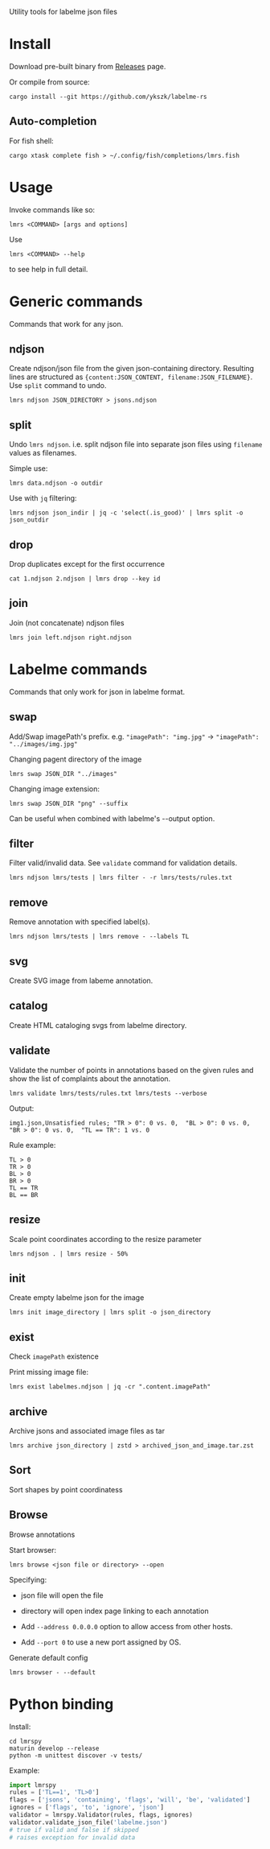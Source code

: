 Utility tools for labelme json files

# Install
Download pre-built binary from [Releases](https://github.com/ykszk/labelme-rs/releases) page.

Or compile from source:
```console
cargo install --git https://github.com/ykszk/labelme-rs
```

## Auto-completion
For fish shell:
```console
cargo xtask complete fish > ~/.config/fish/completions/lmrs.fish
```

# Usage

Invoke commands like so:
```console
lmrs <COMMAND> [args and options]
```

Use
```console
lmrs <COMMAND> --help
```
to see help in full detail.

# Generic commands
Commands that work for any json.

## ndjson
Create ndjson/json file from the given json-containing directory.
Resulting lines are structured as `{content:JSON_CONTENT, filename:JSON_FILENAME}`.
Use `split` command to undo.

```console
lmrs ndjson JSON_DIRECTORY > jsons.ndjson
```

## split
Undo `lmrs ndjson`.
i.e. split ndjson file into separate json files using `filename` values as filenames.

Simple use:
```console
lmrs data.ndjson -o outdir
```

Use with `jq` filtering:
```console
lmrs ndjson json_indir | jq -c 'select(.is_good)' | lmrs split -o json_outdir
```

## drop
Drop duplicates except for the first occurrence

```console
cat 1.ndjson 2.ndjson | lmrs drop --key id
```

## join
Join (not concatenate) ndjson files

```console
lmrs join left.ndjson right.ndjson
```

# Labelme commands
Commands that only work for json in labelme format.

## swap
Add/Swap imagePath's prefix.
e.g. `"imagePath": "img.jpg"` -> `"imagePath": "../images/img.jpg"`


Changing pagent directory of the image
```console
lmrs swap JSON_DIR "../images"
```

Changing image extension:
```console
lmrs swap JSON_DIR "png" --suffix
```

Can be useful when combined with labelme's --output option.

## filter
Filter valid/invalid data. See `validate` command for validation details.

```console
lmrs ndjson lmrs/tests | lmrs filter - -r lmrs/tests/rules.txt
```

## remove
Remove annotation with specified label(s).

```console
lmrs ndjson lmrs/tests | lmrs remove - --labels TL
```

## svg
Create SVG image from labeme annotation.

## catalog
Create HTML cataloging svgs from labelme directory.

## validate
Validate the number of points in annotations based on the given rules and show the list of complaints about the annotation.

```console
lmrs validate lmrs/tests/rules.txt lmrs/tests --verbose
```

Output:
```
img1.json,Unsatisfied rules; "TR > 0": 0 vs. 0,  "BL > 0": 0 vs. 0,  "BR > 0": 0 vs. 0,  "TL == TR": 1 vs. 0
```

Rule example:
```
TL > 0
TR > 0
BL > 0
BR > 0
TL == TR
BL == BR
```

## resize
Scale point coordinates according to the resize parameter

```console
lmrs ndjson . | lmrs resize - 50%
```

## init
Create empty labelme json for the image

```console
lmrs init image_directory | lmrs split -o json_directory
```

## exist
Check `imagePath` existence

Print missing image file:
```console
lmrs exist labelmes.ndjson | jq -cr ".content.imagePath"
```

## archive
Archive jsons and associated image files as tar

```console
lmrs archive json_directory | zstd > archived_json_and_image.tar.zst
```

## Sort
Sort shapes by point coordinatess

## Browse
Browse annotations

Start browser:
```console
lmrs browse <json file or directory> --open
```
Specifying:
- json file will open the file
- directory will open index page linking to each annotation

- Add `--address 0.0.0.0` option to allow access from other hosts.
- Add `--port 0` to use a new port assigned by OS.

Generate default config
```console
lmrs browser - --default
```

# Python binding
Install:

```console
cd lmrspy
maturin develop --release
python -m unittest discover -v tests/
```

Example:

```python
import lmrspy
rules = ['TL==1', 'TL>0']
flags = ['jsons', 'containing', 'flags', 'will', 'be', 'validated']
ignores = ['flags', 'to', 'ignore', 'json']
validator = lmrspy.Validator(rules, flags, ignores)
validator.validate_json_file('labelme.json')
# true if valid and false if skipped
# raises exception for invalid data
```
